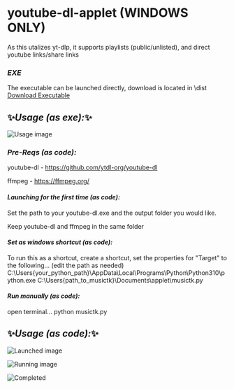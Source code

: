 # youtube-dl-applet (WINDOWS ONLY)

As this utalizes yt-dlp, it supports playlists (public/unlisted), and direct youtube links/share links

### _EXE_
The executable can be launched directly, download is located in \dist\
[Download Executable](https://github.com/FrankMerin/youtube-dl-applet/raw/main/dist/musicDL.exe)


## ✨_Usage (as exe):_✨

![Usage image](https://cdn.discordapp.com/attachments/280776371779928074/1153904262380789861/image.png)

### _Pre-Reqs (as code):_

youtube-dl - https://github.com/ytdl-org/youtube-dl

ffmpeg - https://ffmpeg.org/

#### _Launching for the first time (as code):_
Set the path to your youtube-dl.exe and the output folder you would like. 

Keep youtube-dl and ffmpeg in the same folder

#### _Set as windows shortcut (as code):_
To run this as a shortcut, create a shortcut, set the properties for "Target" to the following... (edit the path as needed)
C:\Users\{your_python_path}\AppData\Local\Programs\Python\Python310\python.exe C:\Users\{path_to_musictk}\Documents\applet\musictk.py

#### _Run manually (as code):_
open terminal... python musictk.py



## ✨_Usage (as code):_✨
![Launched image](https://cdn.discordapp.com/attachments/280776371779928074/1153069407027855390/image.png)

![Running image](https://cdn.discordapp.com/attachments/280776371779928074/1153068704100253767/image.png)

![Completed](https://cdn.discordapp.com/attachments/280776371779928074/1153069065703800933/image.png)

